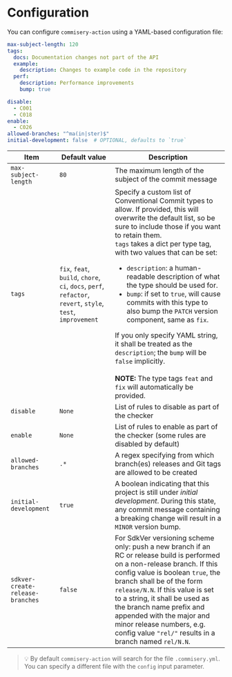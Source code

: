 <!--
SPDX-FileCopyrightText: 2023 TomTom <http://tomtom.com>
SPDX-License-Identifier: Apache-2.0
-->

# Configuration

You can configure `commisery-action` using a YAML-based configuration file:

```yaml
max-subject-length: 120
tags:
  docs: Documentation changes not part of the API
  example:
    description: Changes to example code in the repository
  perf:
    description: Performance improvements
    bump: true

disable:
  - C001
  - C018
enable:
  - C026
allowed-branches: "^ma(in|ster)$"
initial-development: false  # OPTIONAL, defaults to `true`
```

| Item | Default value |Description | 
| --- | --- | --- |
| `max-subject-length` | `80` | The maximum length of the subject of the commit message |
| `tags` | `fix`, `feat`, `build`, `chore`, `ci`, `docs`, `perf`, `refactor`, `revert`, `style`, `test`, `improvement` | Specify a custom list of Conventional Commit types to allow. If provided, this will overwrite the default list, so be sure to include those if you want to retain them.<br>`tags` takes a dict per type tag, with two values that can be set:<ul><li>`description`: a human-readable description of what the type should be used for.</li><li>`bump`: if set to `true`, will cause commits with this type to also bump the `PATCH` version component, same as `fix`.</li></ul>If you only specify YAML string, it shall be treated as the `description`; the `bump` will be `false` implicitly. <br><br>**NOTE:** The type tags `feat` and `fix` will automatically be provided. |
| `disable` | `None` | List of rules to disable as part of the checker |
| `enable` | `None` | List of rules to enable as part of the checker (some rules are disabled by default) |
| `allowed-branches` | `.*` | A regex specifying from which branch(es) releases and Git tags are allowed to be created |
| `initial-development` | `true` | A boolean indicating that this project is still under _initial development_. During this state, any commit message containing a breaking change will result in a `MINOR` version bump. |
| `sdkver-create-release-branches` | `false` | For SdkVer versioning scheme only: push a new branch if an RC or release build is performed on a non-release branch. If this config value is boolean `true`, the branch shall be of the form `release/N.N`. If this value is set to a string, it shall be used as the branch name prefix and appended with the major and minor release numbers, e.g. config value  `"rel/"` results in a branch named `rel/N.N`. |

> :bulb: By default `commisery-action` will search for the file `.commisery.yml`. 
You can specify a different file with the `config` input parameter.
